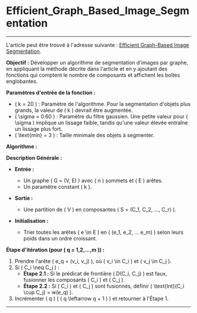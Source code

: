 # Efficient_Graph_Based_Image_Segmentation

---



L'article peut être trouvé à l'adresse suivante : [Efficient Graph-Based Image Segmentation](https://cs.brown.edu/people/pfelzens/papers/seg-ijcv.pdf).

**Objectif :** Développer un algorithme de segmentation d'images par graphe, en appliquant la méthode décrite dans l'article et en y ajoutant des fonctions qui comptent le nombre de composants et affichent les boîtes englobantes.

**Paramètres d'entrée de la fonction :**
- \( k = 20 \) : Paramètre de l'algorithme. Pour la segmentation d'objets plus grands, la valeur de \( k \) devrait être augmentée.
- \( \sigma = 0.60 \) : Paramètre du filtre gaussien. Une petite valeur pour \( \sigma \) implique un lissage faible, tandis qu'une valeur élevée entraîne un lissage plus fort.
- \( \text{min} = 3 \) : Taille minimale des objets à segmenter.

**Algorithme :**

**Description Générale :**
- **Entrée :**
  - Un graphe \( G = (V, E) \) avec \( n \) sommets et \( E \) arêtes.
  - Un paramètre constant \( k \).

- **Sortie :**
  - Une partition de \( V \) en composantes \( S = (C_1, C_2, ..., C_r) \).

- **Initialisation :**
  - Trier toutes les arêtes \( e \in E \) en \( (e_1, e_2, ... e_m) \) selon leurs poids dans un ordre croissant.

**Étape d'itération (pour \( q = 1,2,...,m \)) :**
1. Prendre l'arête \( e_q = (v_i, v_j) \), où \( v_i \in C_i \) et \( v_j \in C_j \).
2. Si \( C_i \neq C_j \) :
   - **Étape 2.1 :** Si le prédicat de frontière \( D(C_i, C_j) \) est faux, fusionner les composants \( C_i \) et \( C_j \).
   - **Étape 2.2 :** Si \( C_i \) et \( C_j \) sont fusionnés, définir \( \text{Int}(C_i \cup C_j) = w(e_q) \).
3. Incrémenter \( q \) ( \( q \leftarrow q + 1 \) ) et retourner à l'Étape 1.

---

